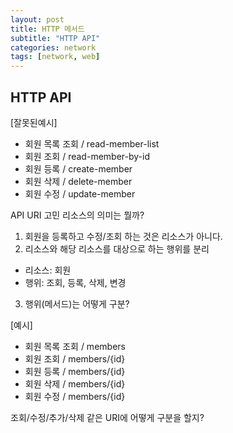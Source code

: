 ```yaml
---
layout: post
title: HTTP 메서드
subtitle: "HTTP API"
categories: network
tags: [network, web]
---
```


## HTTP API

[잘못된예시]
- 회원 목록 조회 / read-member-list
- 회원 조회 / read-member-by-id
- 회원 등록 / create-member
- 회원 삭제 / delete-member
- 회원 수정 / update-member

API URI 고민
리소스의 의미는 뭘까?
1. 회원을 등록하고 수정/조회 하는 것은 리소스가 아니다.
2. 리소스와 해당 리소스를 대상으로 하는 행위를 분리
 - 리소스: 회원
 - 행위: 조회, 등록, 삭제, 변경
3. 행위(메서드)는 어떻게 구분?

[예시]
- 회원 목록 조회 / members
- 회원 조회 / members/{id}
- 회원 등록 / members/{id}
- 회원 삭제 / members/{id}
- 회원 수정 / members/{id}

조회/수정/추가/삭제 같은 URI에 어떻게 구분을 할지?
